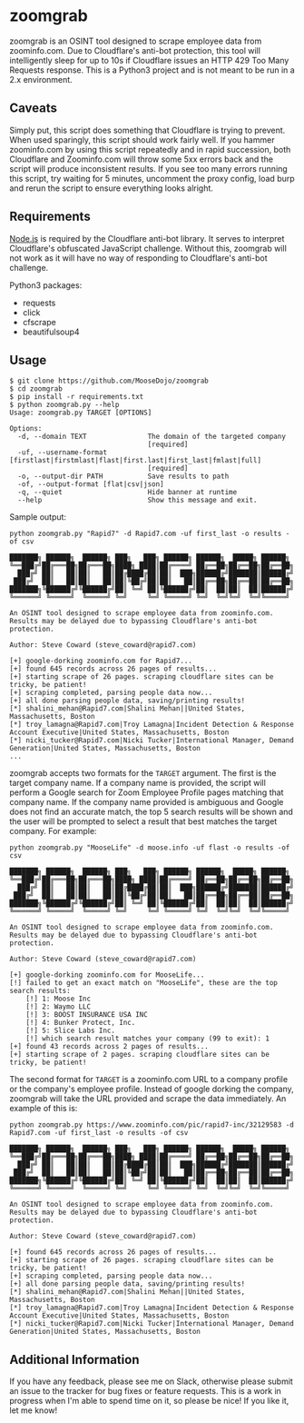 # zoomgrab
zoomgrab is an OSINT tool designed to scrape employee data from zoominfo.com. Due to Cloudflare's anti-bot protection, this tool will intelligently sleep for up to 10s if Cloudflare issues an HTTP 429 Too Many Requests response. This is a Python3 project and is not meant to be run in a 2.x environment.

## Caveats
Simply put, this script does something that Cloudflare is trying to prevent. When used sparingly, this script should work fairly well. If you hammer zoominfo.com by using this script repeatedly and in rapid succession, both Cloudflare and Zoominfo.com will throw some 5xx errors back and the script will produce inconsistent results. If you see too many errors running this script, try waiting for 5 minutes, uncomment the proxy config, load burp and rerun the script to ensure everything looks alright.

## Requirements
[Node.js](https://nodejs.org/) is required by the Cloudflare anti-bot library. It serves to interpret Cloudflare's obfuscated JavaScript challenge. Without this, zoomgrab will not work as it will have no way of responding to Cloudflare's anti-bot challenge.

Python3 packages:
  * requests
  * click
  * cfscrape
  * beautifulsoup4


## Usage
```
$ git clone https://github.com/MooseDojo/zoomgrab
$ cd zoomgrab
$ pip install -r requirements.txt
$ python zoomgrab.py --help
Usage: zoomgrab.py TARGET [OPTIONS]

Options:
  -d, --domain TEXT               The domain of the targeted company
                                  [required]
  -uf, --username-format [firstlast|firstmlast|flast|first.last|first_last|fmlast|full]
                                  [required]
  -o, --output-dir PATH           Save results to path
  -of, --output-format [flat|csv|json]
  -q, --quiet                     Hide banner at runtime
  --help                          Show this message and exit.
```

Sample output:
```
python zoomgrab.py "Rapid7" -d Rapid7.com -uf first_last -o results -of csv

███████╗ ██████╗  ██████╗ ███╗   ███╗ ██████╗ ██████╗  █████╗ ██████╗
╚══███╔╝██╔═══██╗██╔═══██╗████╗ ████║██╔════╝ ██╔══██╗██╔══██╗██╔══██╗
  ███╔╝ ██║   ██║██║   ██║██╔████╔██║██║  ███╗██████╔╝███████║██████╔╝
 ███╔╝  ██║   ██║██║   ██║██║╚██╔╝██║██║   ██║██╔══██╗██╔══██║██╔══██╗
███████╗╚██████╔╝╚██████╔╝██║ ╚═╝ ██║╚██████╔╝██║  ██║██║  ██║██████╔╝
╚══════╝ ╚═════╝  ╚═════╝ ╚═╝     ╚═╝ ╚═════╝ ╚═╝  ╚═╝╚═╝  ╚═╝╚═════╝

An OSINT tool designed to scrape employee data from zoominfo.com.
Results may be delayed due to bypassing Cloudflare's anti-bot protection.

Author: Steve Coward (steve_coward@rapid7.com)

[+] google-dorking zoominfo.com for Rapid7...
[+] found 645 records across 26 pages of results...
[+] starting scrape of 26 pages. scraping cloudflare sites can be tricky, be patient!
[+] scraping completed, parsing people data now...
[+] all done parsing people data, saving/printing results!
[*] shalini_mehan@Rapid7.com|Shalini Mehan||United States, Massachusetts, Boston
[*] troy_lamagna@Rapid7.com|Troy Lamagna|Incident Detection & Response Account Executive|United States, Massachusetts, Boston
[*] nicki_tucker@Rapid7.com|Nicki Tucker|International Manager, Demand Generation|United States, Massachusetts, Boston
...
```

zoomgrab accepts two formats for the `TARGET` argument. The first is the target company name. If a company name is provided, the script will perform a Google search for Zoom Employee Profile pages matching that company name. If the company name provided is ambiguous and Google does not find an accurate match, the top 5 search results will be shown and the user will be prompted to select a result that best matches the target company. For example:

```
python zoomgrab.py "MooseLife" -d moose.info -uf flast -o results -of csv

███████╗ ██████╗  ██████╗ ███╗   ███╗ ██████╗ ██████╗  █████╗ ██████╗
╚══███╔╝██╔═══██╗██╔═══██╗████╗ ████║██╔════╝ ██╔══██╗██╔══██╗██╔══██╗
  ███╔╝ ██║   ██║██║   ██║██╔████╔██║██║  ███╗██████╔╝███████║██████╔╝
 ███╔╝  ██║   ██║██║   ██║██║╚██╔╝██║██║   ██║██╔══██╗██╔══██║██╔══██╗
███████╗╚██████╔╝╚██████╔╝██║ ╚═╝ ██║╚██████╔╝██║  ██║██║  ██║██████╔╝
╚══════╝ ╚═════╝  ╚═════╝ ╚═╝     ╚═╝ ╚═════╝ ╚═╝  ╚═╝╚═╝  ╚═╝╚═════╝

An OSINT tool designed to scrape employee data from zoominfo.com.
Results may be delayed due to bypassing Cloudflare's anti-bot protection.

Author: Steve Coward (steve_coward@rapid7.com)

[+] google-dorking zoominfo.com for MooseLife...
[!] failed to get an exact match on "MooseLife", these are the top search results:
    [!] 1: Moose Inc
    [!] 2: Waymo LLC
    [!] 3: BOOST INSURANCE USA INC
    [!] 4: Bunker Protect, Inc.
    [!] 5: Slice Labs Inc.
    [!] which search result matches your company (99 to exit): 1
[+] found 43 records across 2 pages of results...
[+] starting scrape of 2 pages. scraping cloudflare sites can be tricky, be patient!
```

The second format for `TARGET` is a zoominfo.com URL to a company profile or the company's employee profile. Instead of google dorking the company, zoomgrab will take the URL provided and scrape the data immediately. An example of this is:

```
python zoomgrab.py https://www.zoominfo.com/pic/rapid7-inc/32129583 -d Rapid7.com -uf first_last -o results -of csv

███████╗ ██████╗  ██████╗ ███╗   ███╗ ██████╗ ██████╗  █████╗ ██████╗
╚══███╔╝██╔═══██╗██╔═══██╗████╗ ████║██╔════╝ ██╔══██╗██╔══██╗██╔══██╗
  ███╔╝ ██║   ██║██║   ██║██╔████╔██║██║  ███╗██████╔╝███████║██████╔╝
 ███╔╝  ██║   ██║██║   ██║██║╚██╔╝██║██║   ██║██╔══██╗██╔══██║██╔══██╗
███████╗╚██████╔╝╚██████╔╝██║ ╚═╝ ██║╚██████╔╝██║  ██║██║  ██║██████╔╝
╚══════╝ ╚═════╝  ╚═════╝ ╚═╝     ╚═╝ ╚═════╝ ╚═╝  ╚═╝╚═╝  ╚═╝╚═════╝

An OSINT tool designed to scrape employee data from zoominfo.com.
Results may be delayed due to bypassing Cloudflare's anti-bot protection.

Author: Steve Coward (steve_coward@rapid7.com)

[+] found 645 records across 26 pages of results...
[+] starting scrape of 26 pages. scraping cloudflare sites can be tricky, be patient!
[+] scraping completed, parsing people data now...
[+] all done parsing people data, saving/printing results!
[*] shalini_mehan@Rapid7.com|Shalini Mehan||United States, Massachusetts, Boston
[*] troy_lamagna@Rapid7.com|Troy Lamagna|Incident Detection & Response Account Executive|United States, Massachusetts, Boston
[*] nicki_tucker@Rapid7.com|Nicki Tucker|International Manager, Demand Generation|United States, Massachusetts, Boston
```


## Additional Information
If you have any feedback, please see me on Slack, otherwise please submit an issue to the tracker for bug fixes or feature requests. This is a work in progress when I'm able to spend time on it, so please be nice! If you like it, let me know!
